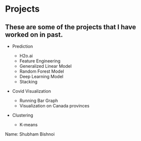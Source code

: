 # Projects

## These are some of the projects that I have worked on in past.

- Prediction
    - H2o.ai
    - Feature Engineering
    - Generalized Linear Model
    - Random Forest Model
    - Deep Learning Model
    - Stacking

- Covid Visualization
    - Running Bar Graph
    - Visualization on Canada provinces

- Clustering
    - K-means


Name: Shubham Bishnoi
